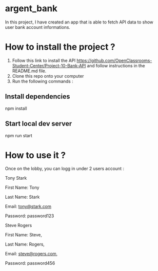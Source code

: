 # argent_bank

In this project, I have created an app that is able to fetch API data to show user bank account informations. 

# How to install the project ? 

1. Follow this link to install the API https://github.com/OpenClassrooms-Student-Center/Project-10-Bank-API and follow instructions in the README.md file. 
2. Clone this repo onto your computer
3. Run the following commands : 

## Install dependencies
npm install

## Start local dev server
npm run start


# How to use it ? 
 
Once on the lobby, you can logg in under 2 users account :


 
Tony Stark

First Name: Tony

Last Name: Stark

Email: tony@stark.com

Password: password123



Steve Rogers

First Name: Steve,

Last Name: Rogers,

Email: steve@rogers.com,

Password: password456

